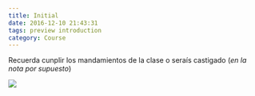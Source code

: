 ```yaml
---
title: Initial
date: 2016-12-10 21:43:31
tags: preview introduction
category: Course
---
```



Recuerda cunplir los mandamientos de la clase o seraís castigado (*en la nota por supuesto*)

![](/blog-Hexo/images/Mandamientos.png)
